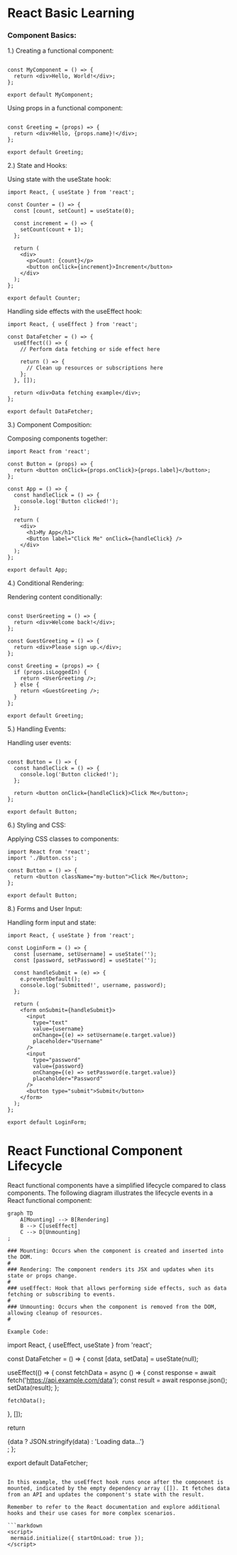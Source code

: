 # React Basic Learning 


### Component Basics:

1.)  Creating a functional component:

``` import React from 'react';

const MyComponent = () => {
  return <div>Hello, World!</div>;
};

export default MyComponent;
```
Using props in a functional component:

``` import React from 'react';

const Greeting = (props) => {
  return <div>Hello, {props.name}!</div>;
};

export default Greeting;

````


2.) State and Hooks:

Using state with the useState hook:

```
import React, { useState } from 'react';

const Counter = () => {
  const [count, setCount] = useState(0);

  const increment = () => {
    setCount(count + 1);
  };

  return (
    <div>
      <p>Count: {count}</p>
      <button onClick={increment}>Increment</button>
    </div>
  );
};

export default Counter;
```

Handling side effects with the useEffect hook:
```
import React, { useEffect } from 'react';

const DataFetcher = () => {
  useEffect(() => {
    // Perform data fetching or side effect here

    return () => {
      // Clean up resources or subscriptions here
    };
  }, []);

  return <div>Data fetching example</div>;
};

export default DataFetcher;
```

3.) Component Composition:

Composing components together:

```
import React from 'react';

const Button = (props) => {
  return <button onClick={props.onClick}>{props.label}</button>;
};

const App = () => {
  const handleClick = () => {
    console.log('Button clicked!');
  };

  return (
    <div>
      <h1>My App</h1>
      <Button label="Click Me" onClick={handleClick} />
    </div>
  );
};

export default App;
```
4.) Conditional Rendering:

Rendering content conditionally:


```import React from 'react';

const UserGreeting = () => {
  return <div>Welcome back!</div>;
};

const GuestGreeting = () => {
  return <div>Please sign up.</div>;
};

const Greeting = (props) => {
  if (props.isLoggedIn) {
    return <UserGreeting />;
  } else {
    return <GuestGreeting />;
  }
};

export default Greeting;
```
5.) Handling Events:

 Handling user events:

```import React from 'react';

const Button = () => {
  const handleClick = () => {
    console.log('Button clicked!');
  };

  return <button onClick={handleClick}>Click Me</button>;
};

export default Button;
```

6.) Styling and CSS:

Applying CSS classes to components:

```
import React from 'react';
import './Button.css';

const Button = () => {
  return <button className="my-button">Click Me</button>;
};

export default Button;
```
8.) Forms and User Input:

Handling form input and state:

```i
import React, { useState } from 'react';

const LoginForm = () => {
  const [username, setUsername] = useState('');
  const [password, setPassword] = useState('');

  const handleSubmit = (e) => {
    e.preventDefault();
    console.log('Submitted!', username, password);
  };

  return (
    <form onSubmit={handleSubmit}>
      <input
        type="text"
        value={username}
        onChange={(e) => setUsername(e.target.value)}
        placeholder="Username"
      />
      <input
        type="password"
        value={password}
        onChange={(e) => setPassword(e.target.value)}
        placeholder="Password"
      />
      <button type="submit">Submit</button>
    </form>
  );
};

export default LoginForm;

```


# React Functional Component Lifecycle
React functional components have a simplified lifecycle compared to class components. The following diagram illustrates the lifecycle events in a React functional component:


```mermaid
graph TD
    A[Mounting] --> B[Rendering]
    B --> C[useEffect]
    C --> D[Unmounting]
;

### Mounting: Occurs when the component is created and inserted into the DOM.
#
### Rendering: The component renders its JSX and updates when its state or props change.
# 
### useEffect: Hook that allows performing side effects, such as data fetching or subscribing to events.
#
### Unmounting: Occurs when the component is removed from the DOM, allowing cleanup of resources.
#

Example Code: 

```
import React, { useEffect, useState } from 'react';

const DataFetcher = () => {
  const [data, setData] = useState(null);

  useEffect(() => {
    const fetchData = async () => {
      const response = await fetch('https://api.example.com/data');
      const result = await response.json();
      setData(result);
    };

    fetchData();
  }, []);

  return <div>{data ? JSON.stringify(data) : 'Loading data...'}</div>;
};

export default DataFetcher;
 
 ```

 In this example, the useEffect hook runs once after the component is mounted, indicated by the empty dependency array ([]). It fetches data from an API and updates the component's state with the result.

Remember to refer to the React documentation and explore additional hooks and their use cases for more complex scenarios.

```markdown
<script>
  mermaid.initialize({ startOnLoad: true });
</script>
